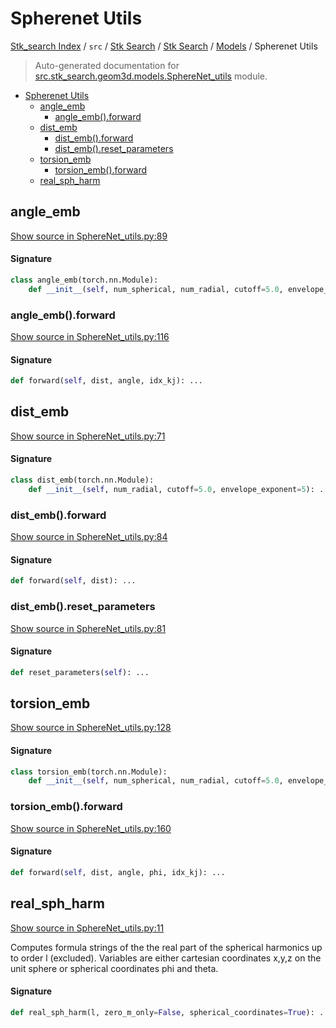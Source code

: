 # Spherenet Utils

[Stk_search Index](../../../../README.md#stk_search-index) / `src` / [Stk Search](../../index.md#stk-search) / [Stk Search](../../index.md#stk-search) / [Models](./index.md#models) / Spherenet Utils

> Auto-generated documentation for [src.stk_search.geom3d.models.SphereNet_utils](https://github.com/mohammedazzouzi15/STK_search/blob/main/src/stk_search/geom3d/models/SphereNet_utils.py) module.

- [Spherenet Utils](#spherenet-utils)
  - [angle_emb](#angle_emb)
    - [angle_emb().forward](#angle_emb()forward)
  - [dist_emb](#dist_emb)
    - [dist_emb().forward](#dist_emb()forward)
    - [dist_emb().reset_parameters](#dist_emb()reset_parameters)
  - [torsion_emb](#torsion_emb)
    - [torsion_emb().forward](#torsion_emb()forward)
  - [real_sph_harm](#real_sph_harm)

## angle_emb

[Show source in SphereNet_utils.py:89](https://github.com/mohammedazzouzi15/STK_search/blob/main/src/stk_search/geom3d/models/SphereNet_utils.py#L89)

#### Signature

```python
class angle_emb(torch.nn.Module):
    def __init__(self, num_spherical, num_radial, cutoff=5.0, envelope_exponent=5): ...
```

### angle_emb().forward

[Show source in SphereNet_utils.py:116](https://github.com/mohammedazzouzi15/STK_search/blob/main/src/stk_search/geom3d/models/SphereNet_utils.py#L116)

#### Signature

```python
def forward(self, dist, angle, idx_kj): ...
```



## dist_emb

[Show source in SphereNet_utils.py:71](https://github.com/mohammedazzouzi15/STK_search/blob/main/src/stk_search/geom3d/models/SphereNet_utils.py#L71)

#### Signature

```python
class dist_emb(torch.nn.Module):
    def __init__(self, num_radial, cutoff=5.0, envelope_exponent=5): ...
```

### dist_emb().forward

[Show source in SphereNet_utils.py:84](https://github.com/mohammedazzouzi15/STK_search/blob/main/src/stk_search/geom3d/models/SphereNet_utils.py#L84)

#### Signature

```python
def forward(self, dist): ...
```

### dist_emb().reset_parameters

[Show source in SphereNet_utils.py:81](https://github.com/mohammedazzouzi15/STK_search/blob/main/src/stk_search/geom3d/models/SphereNet_utils.py#L81)

#### Signature

```python
def reset_parameters(self): ...
```



## torsion_emb

[Show source in SphereNet_utils.py:128](https://github.com/mohammedazzouzi15/STK_search/blob/main/src/stk_search/geom3d/models/SphereNet_utils.py#L128)

#### Signature

```python
class torsion_emb(torch.nn.Module):
    def __init__(self, num_spherical, num_radial, cutoff=5.0, envelope_exponent=5): ...
```

### torsion_emb().forward

[Show source in SphereNet_utils.py:160](https://github.com/mohammedazzouzi15/STK_search/blob/main/src/stk_search/geom3d/models/SphereNet_utils.py#L160)

#### Signature

```python
def forward(self, dist, angle, phi, idx_kj): ...
```



## real_sph_harm

[Show source in SphereNet_utils.py:11](https://github.com/mohammedazzouzi15/STK_search/blob/main/src/stk_search/geom3d/models/SphereNet_utils.py#L11)

Computes formula strings of the the real part of the spherical harmonics up to order l (excluded).
Variables are either cartesian coordinates x,y,z on the unit sphere or spherical coordinates phi and theta.

#### Signature

```python
def real_sph_harm(l, zero_m_only=False, spherical_coordinates=True): ...
```